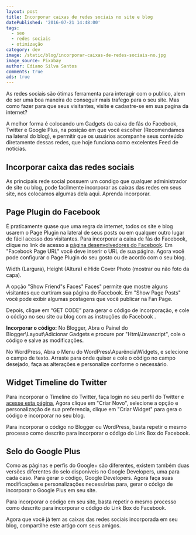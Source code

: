 ```yaml
---
layout: post
title: Incorporar caixas de redes sociais no site e blog
datePublished: '2016-07-21 14:48:00'
tags:
  - seo
  - redes sociais
  - otimização
category: dev
image: /static/blog/incorporar-caixas-de-redes-sociais-no.jpg
image_source: Pixabay
author: Ediano Silva Santos
comments: true
ads: true
---
```

As redes sociais são ótimas ferramenta para interagir com o publico, alem de ser uma boa maneira de conseguir mais trafego para o seu site. Mas como fazer para que seus visitantes, visite e cadastre-se em sua pagina da internet?

A melhor forma é colocando um Gadgets da caixa de fãs do Facebook, Twitter e Google Plus, na posição em que você escolher (Recomendamos na lateral do blog), e permitir que os usuários acompanhe seus conteúdo diretamente dessas redes, que hoje funciona como excelentes Feed de notícias.

## Incorporar caixa das redes sociais

As principais rede social possuem um condigo que qualquer administrador de site ou blog, pode facilmente incorporar as caixas das redes em seus site, nos colocamos algumas dela aqui. Aprenda incorporar.

## Page Plugin do Facebook

É praticamente quase que uma regra da internet, todos os site e blog usarem o Page Plugin na lateral de seus posts ou em qualquer outro lugar de fácil acesso dos visitantes. Para incorporar a caixa de fás do Facebook, clique no link de acesso a <a href="https://developers.facebook.com/docs/plugins/page-plugin" target="_blank" rel="noopener">página desenvolvedores do Facebook</a>. Em "Facebook Page URL" você deve inserir o URL de sua página. Agora você pode configurar o Page Plugin do seu gosto ou de acordo com o seu blog.

Width (Largura), Height (Altura) e Hide Cover Photo (mostrar ou não foto da capa).

A opção "Show Friend"s Faces" Faces" permite que mostre alguns visitantes que curtiram sua página do Facebook. Em "Show Page Posts" você pode exibir algumas postagens que você publicar na Fan Page.

Depois, clique em “GET CODE” para gerar o código de incorporação, e cole o código no seu site ou blog com as instruções do Facebook .

**Incorporar o código:**
No Blogger, Abra o Painel do Blogger\Layout\Adicionar Gadgets e procure por "Html/Javascript", cole o código e salve as modificações.

No WordPress, Abra o Menu do WordPress\Aparência\Widgets, e selecione o campo de texto. Arraste para onde quiser e cole o código no campo desejado, faça as alterações e personalize conforme o necessário.

## Widget Timeline do Twitter

Para incorporar o Timeline do Twitter, faça login no seu perfil do Twitter e <a href="https://twitter.com/login?redirect_after_login=%2Fsettings%2Fwidgets" target="_blank" rel="noopener">acesse esta página</a>, Agora clique em "Criar Novo", selecione a opção e personalização de sua preferencia, clique em "Criar Widget" para gera o código e incorporar no seu blog.

Para incorporar o código no Blogger ou WordPress, basta repetir o mesmo processo como descrito para incorporar o código do Link Box do Facebook.

## Selo do Google Plus

Como as páginas e perfis do Google+ são diferentes, existem também duas versões diferentes do selo disponíveis no Google Developers, uma para cada caso. Para gerar o código, Google Developers. Agora faça suas modificações e personalizações necessárias para, gerar o código de incorporar o Google Plus em seu site.

Para incorporar o código em seu site, basta repetir o mesmo processo como descrito para incorporar o código do Link Box do Facebook.

Agora que você já tem as caixas das redes sociais incorporada em seu blog, compartilhe este artigo com seus amigos.
